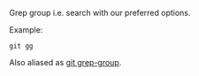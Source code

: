 Grep group i.e. search with our preferred options.

Example:

```shell
git gg
```

Also aliased as [git grep-group](../git-grep-group).
